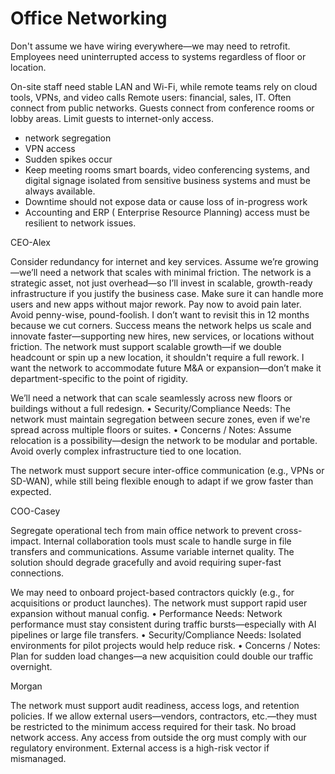 # Office Networking

Don't assume we have wiring everywhere—we may need to retrofit. Employees need uninterrupted access to systems regardless of floor or location.

On-site staff need stable LAN and Wi-Fi, while remote teams rely on cloud tools, VPNs, and video calls
Remote users: financial, sales, IT. Often connect from public networks.
Guests connect from conference rooms or lobby areas. Limit guests to internet-only access.

* network segregation
* VPN access
* Sudden spikes occur
* Keep meeting rooms smart boards, video conferencing systems, and digital signage isolated from sensitive business systems and must be always available.
* Downtime should not expose data or cause loss of in-progress work
* Accounting and ERP ( Enterprise Resource Planning) access must be resilient to network issues.

CEO-Alex

Consider redundancy for internet and key services. Assume we’re growing—we’ll need a network that scales with minimal friction.
The network is a strategic asset, not just overhead—so I’ll invest in scalable, growth-ready infrastructure if you justify the business case.
Make sure it can handle more users and new apps without major rework. Pay now to avoid pain later.
Avoid penny-wise, pound-foolish. I don’t want to revisit this in 12 months because we cut corners.
Success means the network helps us scale and innovate faster—supporting new hires, new services, or locations without friction.
The network must support scalable growth—if we double headcount or spin up a new location, it shouldn't require a full rework.
I want the network to accommodate future M&A or expansion—don’t make it department-specific to the point of rigidity.

 We’ll need a network that can scale seamlessly across new floors or buildings without a full redesign.
• Security/Compliance Needs: The network must maintain segregation between secure zones, even if we're spread across multiple floors or suites.
• Concerns / Notes: Assume relocation is a possibility—design the network to be modular and portable. Avoid overly complex infrastructure tied to one location.

The network must support secure inter-office communication (e.g., VPNs or SD-WAN), while still being flexible enough to adapt if we grow faster than expected.

COO-Casey

Segregate operational tech from main office network to prevent cross-impact.
Internal collaboration tools must scale to handle surge in file transfers and communications.
Assume variable internet quality. The solution should degrade gracefully and avoid requiring super-fast connections.

We may need to onboard project-based contractors quickly (e.g., for acquisitions or product launches). The network must support rapid user expansion without manual config.
• Performance Needs: Network performance must stay consistent during traffic bursts—especially with AI pipelines or large file transfers.
• Security/Compliance Needs: Isolated environments for pilot projects would help reduce risk.
• Concerns / Notes: Plan for sudden load changes—a new acquisition could double our traffic overnight.

Morgan

The network must support audit readiness, access logs, and retention policies.
If we allow external users—vendors, contractors, etc.—they must be restricted to the minimum access required for their task. No broad network access.
Any access from outside the org must comply with our regulatory environment. External access is a high-risk vector if mismanaged.
